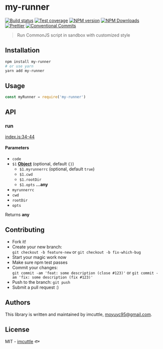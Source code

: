 # my-runner

[![Build status](https://img.shields.io/travis/imcuttle/my-runner/master.svg?style=flat-square)](https://travis-ci.org/imcuttle/my-runner)
[![Test coverage](https://img.shields.io/codecov/c/github/imcuttle/my-runner.svg?style=flat-square)](https://codecov.io/github/imcuttle/my-runner?branch=master)
[![NPM version](https://img.shields.io/npm/v/my-runner.svg?style=flat-square)](https://www.npmjs.com/package/my-runner)
[![NPM Downloads](https://img.shields.io/npm/dm/my-runner.svg?style=flat-square&maxAge=43200)](https://www.npmjs.com/package/my-runner)
[![Prettier](https://img.shields.io/badge/code_style-prettier-ff69b4.svg?style=flat-square)](https://prettier.io/)
[![Conventional Commits](https://img.shields.io/badge/Conventional%20Commits-1.0.0-yellow.svg?style=flat-square)](https://conventionalcommits.org)

> Run CommonJS script in sandbox with customized style

## Installation

```bash
npm install my-runner
# or use yarn
yarn add my-runner
```

## Usage

```javascript
const myRunner = require('my-runner')
```

## API

<!-- Generated by documentation.js. Update this documentation by updating the source code. -->

### run

[index.js:34-44](https://github.com/imcuttle/my-runner/blob/df7477d15db41a02a8e5a321cbe1fd0c3bd84cc9/index.js#L34-L44 "Source code on GitHub")

#### Parameters

-   `code`  
-   `$1` **[Object](https://developer.mozilla.org/docs/Web/JavaScript/Reference/Global_Objects/Object)**  (optional, default `{}`)
    -   `$1.myrunnerrc`   (optional, default `true`)
    -   `$1.cwd`  
    -   `$1.rootDir`  
    -   `$1.opts` **...any** 
-   `myrunnerrc`  
-   `cwd`  
-   `rootDir`  
-   `opts`  

Returns **any** 

## Contributing

-   Fork it!
-   Create your new branch:  
    `git checkout -b feature-new` or `git checkout -b fix-which-bug`
-   Start your magic work now
-   Make sure npm test passes
-   Commit your changes:  
    `git commit -am 'feat: some description (close #123)'` or `git commit -am 'fix: some description (fix #123)'`
-   Push to the branch: `git push`
-   Submit a pull request :)

## Authors

This library is written and maintained by imcuttle, <a href="mailto:moyuyc95@gmail.com">moyuyc95@gmail.com</a>.

## License

MIT - [imcuttle](https://github.com/imcuttle) 🐟
